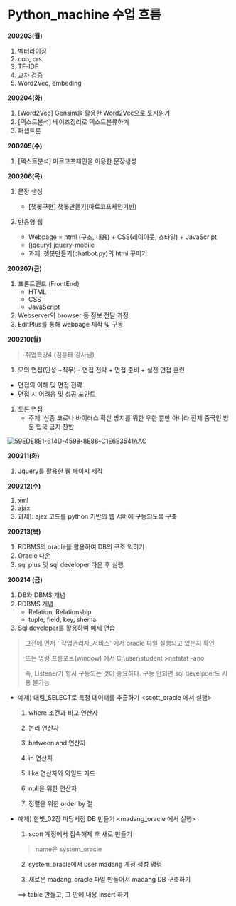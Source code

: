 # Python_machine 수업 흐름

**200203(월)**

1. 벡터라이징
2. coo, crs
3. TF-IDF
4. 교차 검증
5. Word2Vec, embeding



**200204(화)**

1.  [Word2Vec] Gensim을 활용한 Word2Vec으로 토지읽기
2. [텍스트분석] 베이즈정리로 텍스트분류하기
3.  퍼셉트론



**200205(수)**

1. [텍스트분석] 마르코프체인을 이용한 문장생성



**200206(목)**

1. 문장 생성

   * [챗봇구현] 챗봇만들기(마르코프체인기반) 

   

2. 반응형 웹

   * Webpage = html (구조, 내용) + CSS(레이아웃, 스타일) + JavaScript 
   * [jqeury] jquery-mobile
   * 과제: 쳇봇만들기(chatbot.py)의 html 꾸미기



**200207(금)**

1. 프론트엔드 (FrontEnd)
   * HTML
   * CSS
   * JavaScript
2. Webserver와 browser 등 정보 전달 과정
3. EditPlus를 통해 webpage 제작 및 구동





**200210(월)**

> 취업특강4 (김홍태 강사님)

1. 모의 면접(인성 +직무) - 면접 전략 + 면접 준비 + 실전 면접 훈련

* 면접의 이해 및 면접 전략
* 면접 시 어려움 및 성공 포인트

1. 토론 면접
   * 주제: 신종 코로나 바이러스 확산 방지를 위한 우한 뿐만 아니라 전체 중국인 방문 입국 금지 찬반

![59EDE8E1-614D-4598-8E86-C1E6E3541AAC](https://user-images.githubusercontent.com/58682936/74147716-24ae1980-4c47-11ea-9efd-3abb32de40dd.jpg)



**200211(화)**

1. Jquery를 활용한 웹 페이지 제작



**200212(수)**

1. xml
2. ajax
3. 과제): ajax 코드를 python 기반의 웹 서버에 구동되도록 구축 



**200213(목)**

1. RDBMS의 oracle을 활용하여 DB의 구조 익히기
2. Oracle 다운
3. sql plus 및 sql developer 다운 후 실행



**200214 (금)**

1. DB와 DBMS  개념
2. RDBMS 개념 
   * Relation, Relationship
   * tuple, field, key, shema
3. Sql developer를 활용하여 예제 연습 

> 그전에 먼저 ''작업관리자_서비스' 에서 oracle 파일 실행되고 있는지 확인
>
> 또는 명령 프롬포트(window) 에서 C:\user\student >netstat -ano
>
> 즉, Listener가 항시 구동되는 것이 중요하다. 구동 안되면 sql develpoer도 사용 불가능

 

* 예제) 대림_SELECT로 특정 데이터를 추출하기 <scott_oracle 에서 실행>
  1)  where 조건과 비교 연산자

  2) 논리 연산자

  3) between and 연산자

  4) in 연산자

  5) like 연산자와 와일드 카드

  6)  null을 위한 연산자

  7) 정렬을 위한 order by 절



* 예제) 한빛_02장 마당서점 DB 만들기 <madang_oracle 에서 실행>

  1) scott 계정에서 접속해제 후 새로 만들기

  > name은 system_oracle

  2) system_oracle에서 user madang 계정 생성 명령

  3) 새로운 madang_oracle 파일 만들어서  madang  DB 구축하기

  ==> table 만들고, 그 안에 내용 insert 하기



